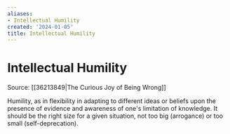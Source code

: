 ```yaml
---
aliases:
- Intellectual Humility
created: '2024-01-05'
title: Intellectual Humility
---
```


# Intellectual Humility
Source: [[36213849|The Curious Joy of Being Wrong]]

Humility, as in flexibility in adapting to different ideas or beliefs upon the presence of evidence and awareness of one's limitation of knowledge. It should be the right size for a given situation, not too big (arrogance) or too small (self-deprecation).